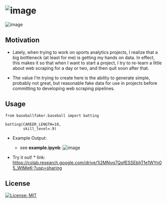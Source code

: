 # ![image](https://github.com/JKolodny/BaseballFaker/assets/24982246/a964ab4e-bf43-41b7-9c41-0b8a5e2379e9)

![image](https://github.com/JKolodny/BaseballFaker/assets/24982246/b6762139-61eb-44d4-a7c3-2762ed5c9659)

## Motivation

* Lately, when trying to work on sports analytics projects, I realize that a big
bottleneck (at least for me) is getting my hands on data. In effect, this makes it so that when I want to start a project, I try to re-learn a little about web scraping for a day or two, and then quit soon after that. 

* The value I'm trying to create here is the ability to generate simple, probably not great, but reasonable fake data for use in projects before committing to developing web scraping pipelines.

## Usage

```
from baseballfaker.baseball import batting

batting(CAREER_LENGTH=10, 
        skill_level=.9)
```

* Example Output:
    * see __example.ipynb__:
      ![image](https://github.com/JKolodny/SportFaker/assets/24982246/6578c484-5247-41e9-9d7f-9cd22233bb80)

* Try it out!
        * link: https://colab.research.google.com/drive/1i2MNvq7QqfESSEbhTfe1WYn05_WtMeK-?usp=sharing          

## License

[![License: MIT](https://img.shields.io/badge/License-MIT-yellow.svg)](https://opensource.org/licenses/MIT)





